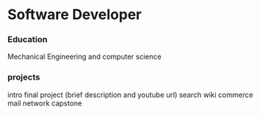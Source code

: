 # Software Developer
### Education
Mechanical Engineering and computer science
### projects
intro final project (brief description and youtube url)
search
wiki
commerce
mail
network
capstone
